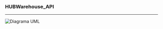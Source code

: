### HUBWarehouse_API
---

![Diagrama UML](http://www.plantuml.com/plantuml/proxy?src=https://raw.githubusercontent.com/JSenen/HUBWareouse_API/refs/heads/develop/doc/uml/spring_api_interaction.puml?token=GHSAT0AAAAAACWFX3A4KBREOWGGR57NO4EWZXRZ7WA)



